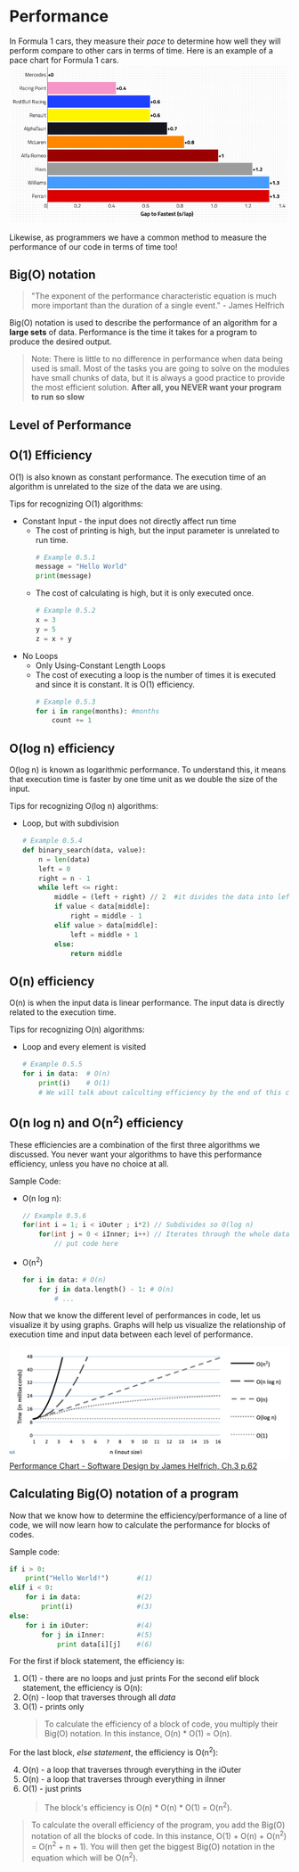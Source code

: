 # Performance

In Formula 1 cars, they measure their *pace* to determine how well they will perform compare to other cars in terms of time. Here is an example of a pace chart for Formula 1 cars.
![f1 pace charts](images/performance-00.png)

Likewise, as programmers we have a common method to measure the performance of our code in terms of time too!

## Big(O) notation

> "The exponent of the performance characteristic equation is much more important than the duration of a single event." - James Helfrich

Big(O) notation is used to describe the performance of an algorithm for a **large sets** of data. Performance is the time it takes for a program to produce the desired output.

> Note: There is little to no difference in performance when data being used is small. Most of the tasks you are going to solve on the modules have small chunks of data, but it is always a good practice to provide the most efficient solution. **After all, you NEVER want your program to run so slow**

## Level of Performance
O(1) Efficiency
-
O(1) is also known as constant performance. The execution time of an algorithm is unrelated to the size of the data we are using.

Tips for recognizing O(1) algorithms:
- Constant Input - the input does not directly affect run time
    - The cost of printing is high, but the input parameter is unrelated to run time.
        ```python
        # Example 0.5.1
        message = "Hello World"
        print(message)
        ```
    - The cost of calculating is high, but it is only executed once.
        ```python
        # Example 0.5.2
        x = 3
        y = 5
        z = x + y
- No Loops
    - Only Using-Constant Length Loops
    - The cost of executing a loop is the number of times it is executed and since it is constant. It is O(1) efficiency.
        ```python
        # Example 0.5.3
        for i in range(months): #months
            count += 1
        ```
O(log n) efficiency
- 
O(log n) is known as logarithmic performance. To understand this, it means that execution time is faster by one time unit as we double the size of the input.

Tips for recognizing O(log n) algorithms:
- Loop, but with subdivision
    ```python
    # Example 0.5.4
    def binary_search(data, value):
        n = len(data)
        left = 0
        right = n - 1
        while left <= right:
            middle = (left + right) // 2  #it divides the data into left and right. Very important to remember the DIVISION.
            if value < data[middle]:
                right = middle - 1
            elif value > data[middle]:
                left = middle + 1
            else:
                return middle
    ```

O(n) efficiency
-
O(n) is when the input data is linear performance. The input data is directly related to the execution time.

Tips for recognizing O(n) algorithms:
- Loop and every element is visited
    ```python
    # Example 0.5.5
    for i in data:  # O(n)
        print(i)    # O(1)
        # We will talk about calculting efficiency by the end of this chaper, but it is important to check the performance for each block of code.
    ```

O(n log n) and O(n<sup>2</sup>) efficiency
-
These efficiencies are a combination of the first three algorithms we discussed. You never want your algorithms to have this performance efficiency, unless you have no choice at all.

Sample Code:
- O(n log n):
    ```c++
    // Example 0.5.6
    for(int i = 1; i < iOuter ; i*2) // Subdivides so O(log n)
        for(int j = 0 < iInner; i++) // Iterates through the whole data so O(n)
            // put code here
    ```
- O(n<sup>2</sup>)
    ```python
    for i in data: # O(n)
        for j in data.length() - 1: # O(n)
            # ...
    ```

Now that we know the different level of performances in code, let us visualize it by using graphs. Graphs will help us visualize the relationship of execution time and input data between each level of performance.

![performance chart](images/big-o-00.jpg)
[Performance Chart - Software Design by James Helfrich, Ch.3 p.62](files/SoftwareDesign.pdf)

Calculating Big(O) notation of a program
-
Now that we know how to determine the efficiency/performance of a line of code, we will now learn how to calculate the performance for blocks of codes.

Sample code:
```python
if i > 0:
    print("Hello World!")       #(1)
elif i < 0:
    for i in data:              #(2)
        print(i)                #(3)
else:
    for i in iOuter:            #(4)
        for j in iInner:        #(5)
            print data[i][j]    #(6)
```
For the first if block statement, the efficiency is:
1. O(1) - there are no loops and just prints
For the second elif block statement, the efficiency is O(n):
2. O(n) - loop that traverses through all *data*
3. O(1) - prints only
    > To calculate the efficiency of a block of code, you multiply their Big(O) notation. In this instance, O(n) * O(1) = O(n).

For the last block, *else statement*, the efficiency is O(n<sup>2</sup>):

4. O(n) - a loop that traverses through everything in the iOuter
5. O(n) - a loop that traverses through everything in iInner
6. O(1) - just prints
    > The block's efficiency is O(n) * O(n) * O(1) = O(n<sup>2</sup>).

> To calculate the overall efficiency of the program, you add the Big(O) notation of all the blocks of code. In this instance, O(1) + O(n) + O(n<sup>2</sup>) = O(n<sup>2</sup> + n + 1). You will then get the biggest Big(O) notation in the equation which will be O(n<sup>2</sup>).
